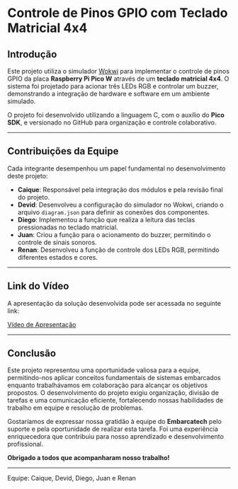 # Controle de Pinos GPIO com Teclado Matricial 4x4

## Introdução
Este projeto utiliza o simulador [Wokwi](https://wokwi.com/) para implementar o controle de pinos GPIO da placa **Raspberry Pi Pico W** através de um **teclado matricial 4x4**. O sistema foi projetado para acionar três LEDs RGB e controlar um buzzer, demonstrando a integração de hardware e software em um ambiente simulado. 

O projeto foi desenvolvido utilizando a linguagem C, com o auxílio do **Pico SDK**, e versionado no GitHub para organização e controle colaborativo.

---

## Contribuições da Equipe
Cada integrante desempenhou um papel fundamental no desenvolvimento deste projeto:

- **Caique**: Responsável pela integração dos módulos e pela revisão final do projeto.
- **Devid**: Desenvolveu a configuração do simulador no Wokwi, criando o arquivo `diagram.json` para definir as conexões dos componentes.
- **Diego**: Implementou a função que realiza a leitura das teclas pressionadas no teclado matricial.
- **Juan**: Criou a função para o acionamento do buzzer, permitindo o controle de sinais sonoros.
- **Renan**: Desenvolveu a função de controle dos LEDs RGB, permitindo diferentes estados e cores.

---

## Link do Vídeo
A apresentação da solução desenvolvida pode ser acessada no seguinte link:  

[Vídeo de Apresentação](https://www.youtube.com/watch?v=fH6W3ZpC50Y)  



---

## Conclusão
Este projeto representou uma oportunidade valiosa para a equipe, permitindo-nos aplicar conceitos fundamentais de sistemas embarcados enquanto trabalhávamos em colaboração para alcançar os objetivos propostos. O desenvolvimento do projeto exigiu organização, divisão de tarefas e uma comunicação eficiente, fortalecendo nossas habilidades de trabalho em equipe e resolução de problemas.  

Gostaríamos de expressar nossa gratidão à equipe do **Embarcatech** pelo suporte e pela oportunidade de realizar esta tarefa. Foi uma experiência enriquecedora que contribuiu para nosso aprendizado e desenvolvimento profissional.  

**Obrigado a todos que acompanharam nosso trabalho!**

---

Equipe: Caique, Devid, Diego, Juan e Renan
